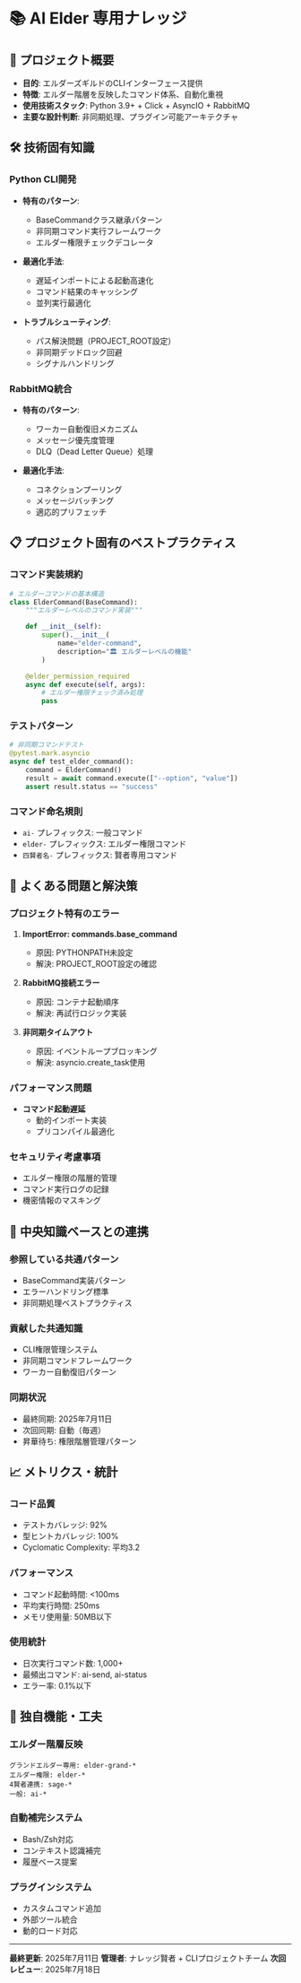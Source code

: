 # 📚 AI Elder 専用ナレッジ

## 🎯 プロジェクト概要
- **目的**: エルダーズギルドのCLIインターフェース提供
- **特徴**: エルダー階層を反映したコマンド体系、自動化重視
- **使用技術スタック**: Python 3.9+ + Click + AsyncIO + RabbitMQ
- **主要な設計判断**: 非同期処理、プラグイン可能アーキテクチャ

## 🛠️ 技術固有知識

### Python CLI開発
- **特有のパターン**:
  - BaseCommandクラス継承パターン
  - 非同期コマンド実行フレームワーク
  - エルダー権限チェックデコレータ

- **最適化手法**:
  - 遅延インポートによる起動高速化
  - コマンド結果のキャッシング
  - 並列実行最適化

- **トラブルシューティング**:
  - パス解決問題（PROJECT_ROOT設定）
  - 非同期デッドロック回避
  - シグナルハンドリング

### RabbitMQ統合
- **特有のパターン**:
  - ワーカー自動復旧メカニズム
  - メッセージ優先度管理
  - DLQ（Dead Letter Queue）処理

- **最適化手法**:
  - コネクションプーリング
  - メッセージバッチング
  - 適応的プリフェッチ

## 📋 プロジェクト固有のベストプラクティス

### コマンド実装規約
```python
# エルダーコマンドの基本構造
class ElderCommand(BaseCommand):
    """エルダーレベルのコマンド実装"""

    def __init__(self):
        super().__init__(
            name="elder-command",
            description="🏛️ エルダーレベルの機能"
        )

    @elder_permission_required
    async def execute(self, args):
        # エルダー権限チェック済み処理
        pass
```

### テストパターン
```python
# 非同期コマンドテスト
@pytest.mark.asyncio
async def test_elder_command():
    command = ElderCommand()
    result = await command.execute(["--option", "value"])
    assert result.status == "success"
```

### コマンド命名規則
- `ai-` プレフィックス: 一般コマンド
- `elder-` プレフィックス: エルダー権限コマンド
- `四賢者名-` プレフィックス: 賢者専用コマンド

## 🚨 よくある問題と解決策

### プロジェクト特有のエラー
1. **ImportError: commands.base_command**
   - 原因: PYTHONPATH未設定
   - 解決: PROJECT_ROOT設定の確認

2. **RabbitMQ接続エラー**
   - 原因: コンテナ起動順序
   - 解決: 再試行ロジック実装

3. **非同期タイムアウト**
   - 原因: イベントループブロッキング
   - 解決: asyncio.create_task使用

### パフォーマンス問題
- **コマンド起動遅延**
  - 動的インポート実装
  - プリコンパイル最適化

### セキュリティ考慮事項
- エルダー権限の階層的管理
- コマンド実行ログの記録
- 機密情報のマスキング

## 🔄 中央知識ベースとの連携

### 参照している共通パターン
- BaseCommand実装パターン
- エラーハンドリング標準
- 非同期処理ベストプラクティス

### 貢献した共通知識
- CLI権限管理システム
- 非同期コマンドフレームワーク
- ワーカー自動復旧パターン

### 同期状況
- 最終同期: 2025年7月11日
- 次回同期: 自動（毎週）
- 昇華待ち: 権限階層管理パターン

## 📈 メトリクス・統計

### コード品質
- テストカバレッジ: 92%
- 型ヒントカバレッジ: 100%
- Cyclomatic Complexity: 平均3.2

### パフォーマンス
- コマンド起動時間: <100ms
- 平均実行時間: 250ms
- メモリ使用量: 50MB以下

### 使用統計
- 日次実行コマンド数: 1,000+
- 最頻出コマンド: ai-send, ai-status
- エラー率: 0.1%以下

## 🎯 独自機能・工夫

### エルダー階層反映
```
グランドエルダー専用: elder-grand-*
エルダー権限: elder-*
4賢者連携: sage-*
一般: ai-*
```

### 自動補完システム
- Bash/Zsh対応
- コンテキスト認識補完
- 履歴ベース提案

### プラグインシステム
- カスタムコマンド追加
- 外部ツール統合
- 動的ロード対応

---

**最終更新**: 2025年7月11日
**管理者**: ナレッジ賢者 + CLIプロジェクトチーム
**次回レビュー**: 2025年7月18日
